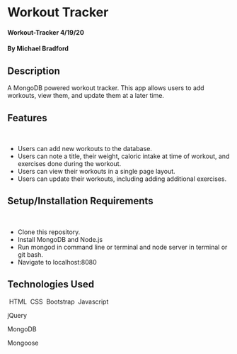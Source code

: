 # Workout Tracker

#### Workout-Tracker 4/19/20

#### By Michael Bradford

## Description
A MongoDB powered workout tracker. This app allows users to add workouts, view them, and update them at a later time.
​
## Features
​
* Users can add new workouts to the database.
* Users can note a title, their weight, caloric intake at time of workout, and exercises done during the workout.
* Users can view their workouts in a single page layout. 
* Users can update their workouts, including adding additional exercises.
​
​
## Setup/Installation Requirements
​
* Clone this repository.
* Install MongoDB and Node.js
* Run mongod in command line or terminal and node server in terminal or git bash.
* Navigate to localhost:8080 
​
​
## Technologies Used
​
HTML
​
CSS
​
Bootstrap
​
Javascript

jQuery

MongoDB

Mongoose
​